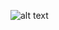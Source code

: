 
![alt text](https://github.com/AkshayPagar/cmpe202/tree/master/lab10/Config_Images/Crank25.png?raw=true "Title")
